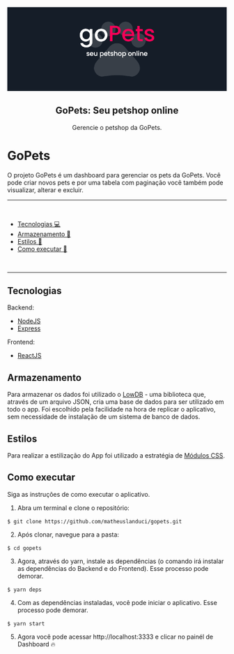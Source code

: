 <img alt="goPets" src="./.github/capa.png">

<h2 align="center">
  GoPets: Seu petshop online
</h2>
<p align="center">
  Gerencie o petshop da GoPets.
</p>

# GoPets

O projeto GoPets é um dashboard para gerenciar os pets da GoPets. Você pode criar novos pets e por uma tabela com paginação você também pode visualizar, alterar e excluir.

<hr>

<br />

- <a href="#tecnologias">Tecnologias 💻</a>
- <a href="#armazenamento">Armazenamento 🎲</a>
- <a href="#estilos">Estilos 💅</a>
- <a href="#como-executar">Como executar 🚀</a>

<br />

<hr>

## Tecnologias

Backend:

- [NodeJS](https://nodejs.org/en/)
- [Express](https://expressjs.com/pt-br/)

Frontend:

- [ReactJS](https://pt-br.reactjs.org)

## Armazenamento

Para armazenar os dados foi utilizado o [LowDB](https://github.com/typicode/lowdb) - uma biblioteca que, através de um arquivo JSON, cria uma base de dados para ser utilizado em todo o app. Foi escolhido pela facilidade na hora de replicar o aplicativo, sem necessidade de instalação de um sistema de banco de dados.

## Estilos

Para realizar a estilização do App foi utilizado a estratégia de [Módulos CSS](https://github.com/css-modules/css-modules).

## Como executar

Siga as instruções de como executar o aplicativo.

1. Abra um terminal e clone o repositório: 

```
$ git clone https://github.com/matheuslanduci/gopets.git
```

2. Após clonar, navegue para a pasta:

```
$ cd gopets
```

3. Agora, através do yarn, instale as dependências (o comando irá instalar as dependências do Backend e do Frontend). Esse processo pode demorar.

```
$ yarn deps
```

4. Com as dependências instaladas, você pode iniciar o aplicativo. Esse processo pode demorar.

```
$ yarn start
```

5. Agora você pode acessar http://localhost:3333 e clicar no painél de Dashboard 🔥